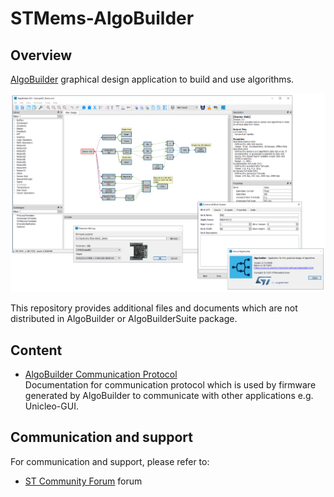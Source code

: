 # STMems-AlgoBuilder

## Overview
[AlgoBuilder](https://www.st.com/en/development-tools/algobuilder.html) graphical design application to build and use algorithms.

![AlgoBuilder Screenshot](Documentation/img/Algobuilder_Screenshot.png)

This repository provides additional files and documents which are not distributed in AlgoBuilder or AlgoBuilderSuite package.

## Content
* [AlgoBuilder Communication Protocol](Documentation/AlgoBuilderProtocol.md)  
Documentation for communication protocol which is used by firmware generated by AlgoBuilder to communicate with other applications e.g. Unicleo-GUI.


## Communication and support

For communication and support, please refer to:

- [ST Community Forum](https://community.st.com/s/) forum